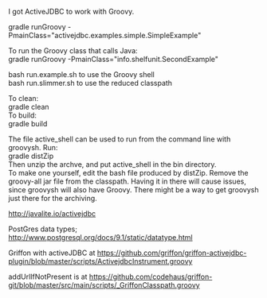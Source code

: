 I got ActiveJDBC to work with Groovy.   

gradle runGroovy -PmainClass="activejdbc.examples.simple.SimpleExample"    

To run the Groovy class that calls Java:   
gradle  runGroovy -PmainClass="info.shelfunit.SecondExample"   

bash run.example.sh to use the Groovy shell   
bash run.slimmer.sh to use the reduced classpath

To clean:   
gradle clean   
To build:   
gradle build   

The file active_shell can be used to run from the command line with groovysh. Run:  
gradle distZip   
Then unzip the archve, and put active_shell in the bin directory.   
To make one yourself, edit the bash file produced by distZip. Remove the groovy-all jar file from the classpath. Having it in there will cause issues, since groovysh will also have Groovy. There might be a way to get groovysh just there for the archiving.  

http://javalite.io/activejdbc   

PostGres data types; http://www.postgresql.org/docs/9.1/static/datatype.html    

Griffon with activeJDBC at https://github.com/griffon/griffon-activejdbc-plugin/blob/master/scripts/ActivejdbcInstrument.groovy    

addUrlIfNotPresent is at https://github.com/codehaus/griffon-git/blob/master/src/main/scripts/_GriffonClasspath.groovy  


